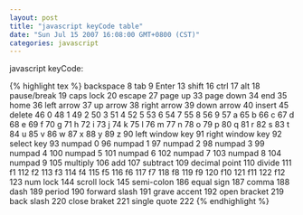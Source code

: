 ```yaml
---
layout: post
title: "javascript keyCode table"
date: "Sun Jul 15 2007 16:08:00 GMT+0800 (CST)"
categories: javascript
---
```


javascript keyCode:

{% highlight tex %}
backspace               8
tab                     9
Enter                   13
shift                   16
ctrl                    17
alt                     18
pause/break             19
caps lock               20
escape                  27
page up                 33
page down               34
end                     35
home                    36
left arrow              37
up arrow                38
right arrow             39
down arrow              40
insert                  45
delete                  46
0                       48
1                       49
2                       50
3                       51
4                       52
5                       53
6                       54
7                       55
8                       56
9                       57
a                       65
b                       66
c                       67
d                       68
e                       69
f                       70
g                       71
h                       72
i                       73
j                       74
k                       75
l                       76
m                       77
n                       78
o                       79
p                       80
q                       81
r                       82
s                       83
t                       84
u                       85
v                       86
w                       87
x                       88
y                       89
z                       90
left window key         91
right window key        92
select key              93
numpad 0                96
numpad 1                97
numpad 2                98
numpad 3                99
numpad 4                100
numpad 5                101
numpad 6                102
numpad 7                103
numpad 8                104
numpad 9                105
multiply                106
add                     107
subtract                109
decimal point           110
divide                  111
f1                      112
f2                      113
f3                      114
f4                      115
f5                      116
f6                      117
f7                      118
f8                      119
f9                      120
f10                     121
f11                     122
f12                     123
num lock                144
scroll lock             145
semi-colon              186
equal sign              187
comma                   188
dash                    189
period                  190
forward slash           191
grave accent            192
open bracket            219
back slash              220
close braket            221
single quote            222
{% endhighlight %}
